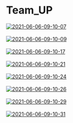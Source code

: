 # Team_UP
<a href="https://postimg.cc/fJr0RfjW" target="_blank"><img src="https://i.postimg.cc/fJr0RfjW/2021-06-06-09-10-07.png" alt="2021-06-06-09-10-07"/></a><br/><br/>
<a href="https://postimg.cc/1Vzf988N" target="_blank"><img src="https://i.postimg.cc/1Vzf988N/2021-06-06-09-10-09.png" alt="2021-06-06-09-10-09"/></a><br/><br/>
<a href="https://postimg.cc/V57JKWh9" target="_blank"><img src="https://i.postimg.cc/V57JKWh9/2021-06-06-09-10-17.png" alt="2021-06-06-09-10-17"/></a><br/><br/>
<a href="https://postimg.cc/ZB4WM7ZH" target="_blank"><img src="https://i.postimg.cc/ZB4WM7ZH/2021-06-06-09-10-21.png" alt="2021-06-06-09-10-21"/></a><br/><br/>
<a href="https://postimg.cc/sQmMdYgr" target="_blank"><img src="https://i.postimg.cc/sQmMdYgr/2021-06-06-09-10-24.png" alt="2021-06-06-09-10-24"/></a><br/><br/>
<a href="https://postimg.cc/06p6ZRgr" target="_blank"><img src="https://i.postimg.cc/06p6ZRgr/2021-06-06-09-10-26.png" alt="2021-06-06-09-10-26"/></a><br/><br/>
<a href="https://postimg.cc/yD33g3vm" target="_blank"><img src="https://i.postimg.cc/yD33g3vm/2021-06-06-09-10-29.png" alt="2021-06-06-09-10-29"/></a><br/><br/>
<a href="https://postimg.cc/cKqgQ1bV" target="_blank"><img src="https://i.postimg.cc/cKqgQ1bV/2021-06-06-09-10-31.png" alt="2021-06-06-09-10-31"/></a><br/><br/>
